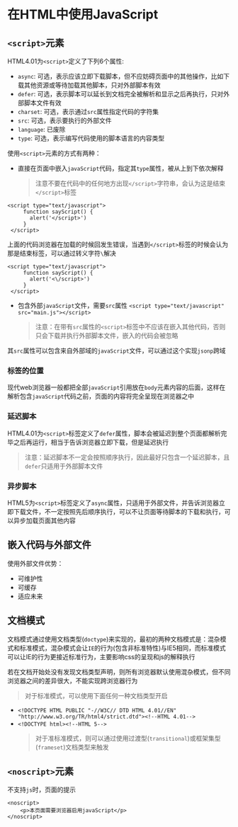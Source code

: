 # 在HTML中使用JavaScript

## `<script>`元素
HTML4.01为`<script>`定义了下列6个属性:
- `async`: 可选，表示应该立即下载脚本，但不应妨碍页面中的其他操作，比如下载其他资源或等待加载其他脚本，只对外部脚本有效
- `defer`: 可选，表示脚本可以延长到文档完全被解析和显示之后再执行，只对外部脚本文件有效
- `charset`: 可选，表示通过`src`属性指定代码的字符集
- `src`: 可选，表示要执行的外部文件
- `language`: 已废除
- `type`: 可选，表示编写代码使用的脚本语言的内容类型

使用`<script>`元素的方式有两种：
- 直接在页面中嵌入`javaScript`代码，指定其`type`属性，被从上到下依次解释
    > 注意不要在代码中的任何地方出现`</script>`字符串，会认为这是结束`</script>`标签
```
<script type="text/javascript">
     function sayScript() {
       alert('</script>')
     }
 </script>
```
上面的代码浏览器在加载的时候回发生错误，当遇到`</script>`标签的时候会认为那是结束标签，可以通过转义字符`\`解决
```
<script type="text/javascript">
     function sayScript() {
       alert('<\/script>')
     }
 </script>
```

- 包含外部`javaScript`文件，需要`src`属性
`<script type="text/javascript" src="main.js"></script>`
    >注意：在带有`src`属性的`<script>`标签中不应该在嵌入其他代码，否则只会下载并执行外部脚本文件，嵌入的代码会被忽略
    
其`src`属性可以包含来自外部域的`javaScript`文件，可以通过这个实现`jsonp`跨域
### 标签的位置
现代web浏览器一般都把全部`javaScript`引用放在`body`元素内容的后面，这样在解析包含`javaScript`代码之前，页面的内容将完全呈现在浏览器之中

### 延迟脚本
HTML4.01为`<script>`标签定义了`defer`属性，脚本会被延迟到整个页面都解析完毕之后再运行，相当于告诉浏览器立即下载，但是延迟执行
   >注意：延迟脚本不一定会按照顺序执行，因此最好只包含一个延迟脚本，且`defer`只适用于外部脚本文件
### 异步脚本
HTML5为`<script>`标签定义了`async`属性，只适用于外部文件，并告诉浏览器立即下载文件，不一定按照先后顺序执行，可以不让页面等待脚本的下载和执行，可以异步加载页面其他内容

## 嵌入代码与外部文件
使用外部文件优势：
- 可维护性
- 可缓存
- 适应未来
## 文档模式
文档模式通过使用文档类型(`doctype`)来实现的，最初的两种文档模式是：混杂模式和标准模式，混杂模式会让`IE`的行为(包含非标准特性)与IE5相同，而标准模式可以让IE的行为更接近标准行为，主要影响css的呈现和js的解释执行

若在文档开始处没有发现文档类型声明，则所有浏览器默认使用混杂模式，但不同浏览器之间的差异很大，不能实现跨浏览器行为

   >对于标准模式，可以使用下面任何一种文档类型开启
- `<!DOCTYPE HTML PUBLIC "-//W3C// DTD HTML 4.01//EN" "http://www.w3.org/TR/html4/strict.dtd"><!--HTML 4.01-->`
- `<!DOCTYPE html><!--HTML 5-->`
   > 对于准标准模式，则可以通过使用过渡型(`transitional`)或框架集型(`frameset`)文档类型来触发

## `<noscript>`元素
不支持`js`时，页面的提示
```
<noscript>
    <p>本页面需要浏览器启用javaScript</p>
</noscript>
```